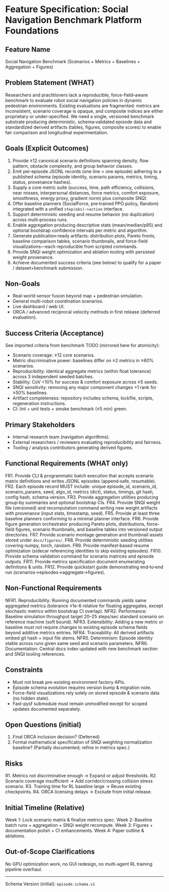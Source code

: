 # Feature Specification: Social Navigation Benchmark Platform Foundations

## Feature Name
Social Navigation Benchmark (Scenarios + Metrics + Baselines + Aggregation + Figures)

## Problem Statement (WHAT)
Researchers and practitioners lack a reproducible, force-field–aware benchmark to evaluate robot social navigation policies in dynamic pedestrian environments. Existing evaluations are fragmented: metrics are inconsistent, scenario coverage is opaque, and composite indices are either proprietary or under-specified. We need a single, versioned benchmark substrate producing deterministic, schema‑validated episode data and standardized derived artifacts (tables, figures, composite scores) to enable fair comparison and longitudinal experimentation.

## Goals (Explicit Outcomes)
1. Provide ≥12 canonical scenario definitions spanning density, flow pattern, obstacle complexity, and group behavior classes.
2. Emit per‑episode JSONL records (one line = one episode) adhering to a published schema (episode identity, scenario params, metrics, timing, status, provenance hashes).
3. Supply a core metric suite (success, time, path efficiency, collisions, near misses, interpersonal distances, force metrics, comfort exposure, smoothness, energy proxy, gradient norm) plus composite SNQI.
4. Offer baseline planners (SocialForce, pre‑trained PPO policy, Random) integrated with a unified `step(obs)->action` interface.
5. Support deterministic seeding and resume behavior (no duplication) across multi‑process runs.
6. Enable aggregation producing descriptive stats (mean/median/p95) and optional bootstrap confidence intervals per metric and algorithm.
7. Generate publication‑ready artifacts: distribution plots, Pareto fronts, baseline comparison tables, scenario thumbnails, and force-field visualizations—each reproducible from scripted commands.
8. Provide SNQI weight optimization and ablation tooling with persisted weight provenance.
9. Achieve documented success criteria (see below) to qualify for a paper / dataset+benchmark submission.

## Non-Goals
- Real-world sensor fusion beyond map + pedestrian simulation.
- General multi-robot coordination scenarios.
- Live dashboard / web UI.
- ORCA / advanced reciprocal velocity methods in first release (deferred evaluation).

## Success Criteria (Acceptance)
See imported criteria from benchmark TODO (mirrored here for atomicity):
- Scenario coverage: ≥12 core scenarios.
- Metric discriminative power: baselines differ on ≥2 metrics in ≥60% scenarios.
- Reproducibility: identical aggregate metrics (within float tolerance) across 3 independent seeded batches.
- Stability: CoV <10% for success & comfort exposure across ≥5 seeds.
- SNQI sensitivity: removing any major component changes >1 rank for ≥50% baselines.
- Artifact completeness: repository includes schema, lockfile, scripts, regeneration instructions.
- CI: lint + unit tests + smoke benchmark (≤5 min) green.

## Primary Stakeholders
- Internal research team (navigation algorithms).
- External researchers / reviewers evaluating reproducibility and fairness.
- Tooling / analysis contributors generating derived figures.

## Functional Requirements (WHAT only)
FR1. Provide CLI & programmatic batch execution that accepts scenario matrix definitions and writes JSONL episodes (append‑safe, resumable).
FR2. Each episode record MUST include: unique episode_id, scenario_id, scenario_params, seed, algo_id, metrics (dict), status, timings, git hash, config hash, schema version.
FR3. Provide aggregation utilities producing group‑by summaries and optional bootstrap CIs.
FR4. Provide SNQI weight file (versioned) and recomputation command writing new weight artifacts with provenance (input stats, timestamp, seed).
FR5. Provide at least three baseline planners conforming to a minimal planner interface.
FR6. Provide figure generation orchestrator producing Pareto plots, distributions, force-field figures, scenario thumbnails, and baseline tables into versioned output directories.
FR7. Provide scenario montage generation and thumbnail assets stored under `docs/figures/`.
FR8. Provide deterministic seeding utilities covering numpy, torch, random.
FR9. Provide manifest‑based resume optimization (sidecar referencing identities to skip existing episodes).
FR10. Provide schema validation command for scenario matrices and episode outputs.
FR11. Provide metrics specification document enumerating definitions & units.
FR12. Provide quickstart guide demonstrating end‑to‑end run (scenarios→episodes→aggregate→figures).

## Non-Functional Requirements
NFR1. Reproducibility: Running documented commands yields same aggregated metrics (tolerance ≤1e-6 relative for floating aggregates, except stochastic metrics within bootstrap CI overlap).
NFR2. Performance: Baseline simulation throughput target 20–25 steps/sec standard scenario on reference machine (soft bound).
NFR3. Extensibility: Adding a new metric or baseline must not require changes to existing episode schema fields beyond additive metrics entries.
NFR4. Traceability: All derived artifacts embed git hash + input file stems.
NFR5. Determinism: Episode identity stable across runs given same seed and scenario parameters.
NFR6. Documentation: Central docs index updated with new benchmark section and SNQI tooling references.

## Constraints
- Must not break pre-existing environment factory APIs.
- Episode schema evolution requires version bump & migration note.
- Force-field visualizations rely solely on stored episode & scenario data (no hidden state).
- Fast-pysf submodule must remain unmodified except for scoped updates documented separately.

## Open Questions (initial)
1. Final ORCA inclusion decision? (Deferred) [](../../docs/dev/issues/social-navigation-benchmark/adding_orca.md)
2. Formal mathematical specification of SNQI weighting normalization baseline? (Partially documented; refine in metrics spec.)

## Risks
R1. Metrics not discriminative enough → Expand or adjust thresholds.
R2. Scenario coverage insufficient → Add corridor/crossing collision stress scenario.
R3. Training time for RL baseline large → Reuse existing checkpoints.
R4. ORCA licensing delays → Exclude from initial release.

## Initial Timeline (Relative)
Week 1: Lock scenario matrix & finalize metrics spec.
Week 2: Baseline batch runs + aggregation + SNQI weight recompute.
Week 3: Figures + documentation polish + CI enhancements.
Week 4: Paper outline & ablations.

## Out-of-Scope Clarifications
No GPU optimization work, no GUI redesign, no multi-agent RL training pipeline overhaul.

---
Schema Version (initial): `episode.schema.v1`
